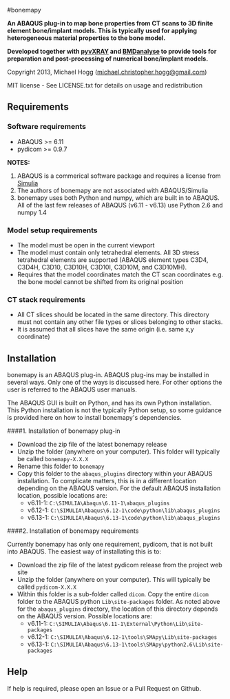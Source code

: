 #bonemapy

**An ABAQUS plug-in to map bone properties from CT scans to 3D finite element bone/implant models. This is typically used for applying heterogeneous material properties to the bone model.**

**Developed together with [pyvXRAY](https://github.com/mhogg/pyvxray) and [BMDanalyse](https://github.com/mhogg/BMDanalyse) to provide tools for preparation and post-processing of numerical bone/implant models.**

Copyright 2013, Michael Hogg (michael.christopher.hogg@gmail.com)

MIT license - See LICENSE.txt for details on usage and redistribution

## Requirements

### Software requirements

* ABAQUS  >= 6.11
* pydicom >= 0.9.7

**NOTES:**

1.  ABAQUS is a commerical software package and requires a license from [Simulia](http://www.3ds.com/products-services/simulia/overview/)
2.  The authors of bonemapy are not associated with ABAQUS/Simulia 
3.  bonemapy uses both Python and numpy, which are built in to ABAQUS. All of the last few releases of ABAQUS (v6.11 - v6.13) use Python 2.6 and numpy 1.4

### Model setup requirements

* The model must be open in the current viewport
* The model must contain only tetrahedral elements. All 3D stress tetrahedral elements are supported (ABAQUS element types C3D4, C3D4H, C3D10, C3D10H, C3D10I, C3D10M, and C3D10MH).
* Requires that the model coordinates match the CT scan coordinates e.g. the bone model cannot be shifted from its original position

### CT stack requirements ###

* All CT slices should be located in the same directory. This directory must not contain any other file types or slices belonging to other stacks.  
* It is assumed that all slices have the same origin (i.e. same x,y coordinate)

## Installation

bonemapy is an ABAQUS plug-in. ABAQUS plug-ins may be installed in several ways. Only one of the ways is discussed here. For other options the user is referred to the ABAQUS user manuals. 

The ABAQUS GUI is built on Python, and has its own Python installation. This Python installation is not the typically Python setup, so some guidance is provided here on how to install bonemapy's dependencies.

####1. Installation of bonemapy plug-in  

* Download the zip file of the latest bonemapy release
* Unzip the folder (anywhere on your computer). This folder will typically be called `bonemapy-X.X.X`
* Rename this folder to `bonemapy`
* Copy this folder to the `abaqus_plugins` directory within your ABAQUS installation. To complicate matters, this is in a different location depending on the ABAQUS version. For the default ABAQUS installation location, possible locations are:
  + v6.11-1: `C:\SIMULIA\Abaqus\6.11-1\abaqus_plugins`
  + v6.12-1: `C:\SIMULIA\Abaqus\6.12-1\code\python\lib\abaqus_plugins`
  + v6.13-1: `C:\SIMULIA\Abaqus\6.13-1\code\python\lib\abaqus_plugins`

####2. Installation of bonemapy requirements

Currently bonemapy has only one requirement, pydicom, that is not built into ABAQUS. The easiest way of installating this is to:

* Download the zip file of the latest pydicom release from the project web site
* Unzip the folder (anywhere on your computer). This will typically be called `pydicom-X.X.X`
* Within this folder is a sub-folder called `dicom`. Copy the entire `dicom` folder to the ABAQUS python `Lib\site-packages` folder. As noted above for the `abaqus_plugins` directory, the location of this directory depends on the ABAQUS version. Possible locations are:
  + v6.11-1: `C:\SIMULIA\Abaqus\6.11-1\External\Python\Lib\site-packages`
  + v6.12-1: `C:\SIMULIA\Abaqus\6.12-1\tools\SMApy\Lib\site-packages`
  + v6.13-1: `C:\SIMULIA\Abaqus\6.13-1\tools\SMApy\python2.6\Lib\site-packages`

## Help

If help is required, please open an Issue or a Pull Request on Github. 
